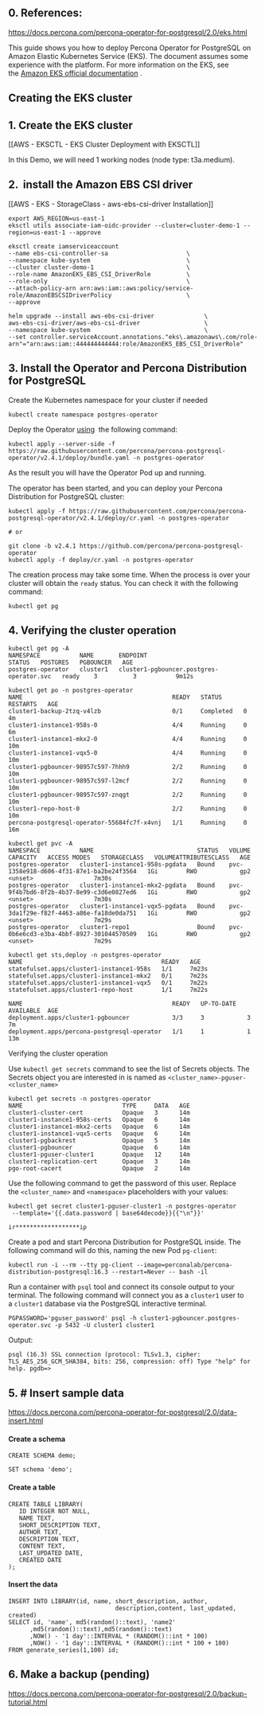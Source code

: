 ## 0. References: 
https://docs.percona.com/percona-operator-for-postgresql/2.0/eks.html

This guide shows you how to deploy Percona Operator for PostgreSQL on Amazon Elastic Kubernetes Service (EKS). The document assumes some experience with the platform. For more information on the EKS, see the [Amazon EKS official documentation](https://aws.amazon.com/eks/) .

## Creating the EKS cluster

## 1.  Create the EKS cluster

[[AWS - EKSCTL - EKS Cluster Deployment with EKSCTL]]

In this Demo, we will need 1 working nodes (node type: t3a.medium).
## 2.  install the Amazon EBS CSI driver

[[AWS - EKS - StorageClass - aws-ebs-csi-driver Installation]]

```
export AWS_REGION=us-east-1 
eksctl utils associate-iam-oidc-provider --cluster=cluster-demo-1 --region=us-east-1 --approve

eksctl create iamserviceaccount         
--name ebs-csi-controller-sa                      \         
--namespace kube-system                           \
--cluster cluster-demo-1                          \
--role-name AmazonEKS_EBS_CSI_DriverRole          \
--role-only                                       \
--attach-policy-arn arn:aws:iam::aws:policy/service-role/AmazonEBSCSIDriverPolicy                     \
--approve

helm upgrade --install aws-ebs-csi-driver              \  
aws-ebs-csi-driver/aws-ebs-csi-driver                  \
--namespace kube-system                                \
--set controller.serviceAccount.annotations."eks\.amazonaws\.com/role-arn"="arn:aws:iam::444444444444:role/AmazonEKS_EBS_CSI_DriverRole"
```

## 3. Install the Operator and Percona Distribution for PostgreSQL

Create the Kubernetes namespace for your cluster if needed
```
kubectl create namespace postgres-operator
```

Deploy the Operator [using](https://kubernetes.io/docs/reference/using-api/server-side-apply/)  the following command:
```
kubectl apply --server-side -f https://raw.githubusercontent.com/percona/percona-postgresql-operator/v2.4.1/deploy/bundle.yaml -n postgres-operator
```
As the result you will have the Operator Pod up and running.

The operator has been started, and you can deploy your Percona Distribution for PostgreSQL cluster:
```
kubectl apply -f https://raw.githubusercontent.com/percona/percona-postgresql-operator/v2.4.1/deploy/cr.yaml -n postgres-operator

# or

git clone -b v2.4.1 https://github.com/percona/percona-postgresql-operator
kubectl apply -f deploy/cr.yaml -n postgres-operator

```

The creation process may take some time. When the process is over your cluster will obtain the `ready` status. You can check it with the following command:
```
kubectl get pg
```

## 4. Verifying the cluster operation

```
kubectl get pg -A
NAMESPACE           NAME       ENDPOINT                                   STATUS   POSTGRES   PGBOUNCER   AGE
postgres-operator   cluster1   cluster1-pgbouncer.postgres-operator.svc   ready    3          3           9m12s
```


```
kubectl get po -n postgres-operator
NAME                                          READY   STATUS      RESTARTS   AGE
cluster1-backup-2tzq-v4lzb                    0/1     Completed   0          4m
cluster1-instance1-958s-0                     4/4     Running     0          6m
cluster1-instance1-mkx2-0                     4/4     Running     0          10m
cluster1-instance1-vqx5-0                     4/4     Running     0          10m
cluster1-pgbouncer-98957c597-7hhh9            2/2     Running     0          10m
cluster1-pgbouncer-98957c597-l2mcf            2/2     Running     0          10m
cluster1-pgbouncer-98957c597-znqgt            2/2     Running     0          10m
cluster1-repo-host-0                          2/2     Running     0          10m
percona-postgresql-operator-55684fc7f-x4vnj   1/1     Running     0          16m
```


```
kubectl get pvc -A
NAMESPACE           NAME                             STATUS   VOLUME                                     CAPACITY   ACCESS MODES   STORAGECLASS   VOLUMEATTRIBUTESCLASS   AGE
postgres-operator   cluster1-instance1-958s-pgdata   Bound    pvc-1358e918-d606-4f31-87e1-ba2be24f3564   1Gi        RWO            gp2            <unset>                 7m30s
postgres-operator   cluster1-instance1-mkx2-pgdata   Bound    pvc-9f4b7bd6-8f2b-4b37-8e99-c3d6e0827ed6   1Gi        RWO            gp2            <unset>                 7m30s
postgres-operator   cluster1-instance1-vqx5-pgdata   Bound    pvc-3da1f29e-f82f-4463-a86e-fa18de0da751   1Gi        RWO            gp2            <unset>                 7m29s
postgres-operator   cluster1-repo1                   Bound    pvc-0b6e6cd3-e3ba-4bbf-8927-301044570509   1Gi        RWO            gp2            <unset>                 7m29s
```

```
kubectl get sts,deploy -n postgres-operator
NAME                                       READY   AGE
statefulset.apps/cluster1-instance1-958s   1/1     7m23s
statefulset.apps/cluster1-instance1-mkx2   0/1     7m23s
statefulset.apps/cluster1-instance1-vqx5   0/1     7m22s
statefulset.apps/cluster1-repo-host        1/1     7m22s

NAME                                          READY   UP-TO-DATE   AVAILABLE  AGE
deployment.apps/cluster1-pgbouncer            3/3     3            3          7m
deployment.apps/percona-postgresql-operator   1/1     1            1          13m
```


Verifying the cluster operation

Use `kubectl get secrets` command to see the list of Secrets objects. The Secrets object you are interested in is named as `<cluster_name>-pguser-<cluster_name>`
```
kubectl get secrets -n postgres-operator
NAME                            TYPE     DATA   AGE
cluster1-cluster-cert           Opaque   3      14m
cluster1-instance1-958s-certs   Opaque   6      14m
cluster1-instance1-mkx2-certs   Opaque   6      14m
cluster1-instance1-vqx5-certs   Opaque   6      14m
cluster1-pgbackrest             Opaque   5      14m
cluster1-pgbouncer              Opaque   6      14m
cluster1-pguser-cluster1        Opaque   12     14m
cluster1-replication-cert       Opaque   3      14m
pgo-root-cacert                 Opaque   2      14m
```

Use the following command to get the password of this user. Replace the `<cluster_name>` and `<namespace>` placeholders with your values:
```
kubectl get secret cluster1-pguser-cluster1 -n postgres-operator
 --template='{{.data.password | base64decode}}{{"\n"}}'
```

```
ir******************ip
```

Create a pod and start Percona Distribution for PostgreSQL inside. The following command will do this, naming the new Pod `pg-client`:
```
kubectl run -i --rm --tty pg-client --image=perconalab/percona-distribution-postgresql:16.3 --restart=Never -- bash -il
```

Run a container with `psql` tool and connect its console output to your terminal. The following command will connect you as a `cluster1` user to a `cluster1` database via the PostgreSQL interactive terminal.
```
PGPASSWORD='pguser_password' psql -h cluster1-pgbouncer.postgres-operator.svc -p 5432 -U cluster1 cluster1
```

Output:
```
psql (16.3) SSL connection (protocol: TLSv1.3, cipher: TLS_AES_256_GCM_SHA384, bits: 256, compression: off) Type "help" for help. pgdb=>
```


## 5. # Insert sample data 
https://docs.percona.com/percona-operator-for-postgresql/2.0/data-insert.html

#### Create a schema

```
CREATE SCHEMA demo;
```

```
SET schema 'demo';
```

#### Create a table
```
CREATE TABLE LIBRARY(
   ID INTEGER NOT NULL,
   NAME TEXT,
   SHORT_DESCRIPTION TEXT,
   AUTHOR TEXT,
   DESCRIPTION TEXT,
   CONTENT TEXT,
   LAST_UPDATED DATE,
   CREATED DATE
);
```

#### Insert the data
```
INSERT INTO LIBRARY(id, name, short_description, author,
                              description,content, last_updated, created)
SELECT id, 'name', md5(random()::text), 'name2'
      ,md5(random()::text),md5(random()::text)
      ,NOW() - '1 day'::INTERVAL * (RANDOM()::int * 100)
      ,NOW() - '1 day'::INTERVAL * (RANDOM()::int * 100 + 100)
FROM generate_series(1,100) id;
```
## 6. Make a backup (pending)
https://docs.percona.com/percona-operator-for-postgresql/2.0/backup-tutorial.html
